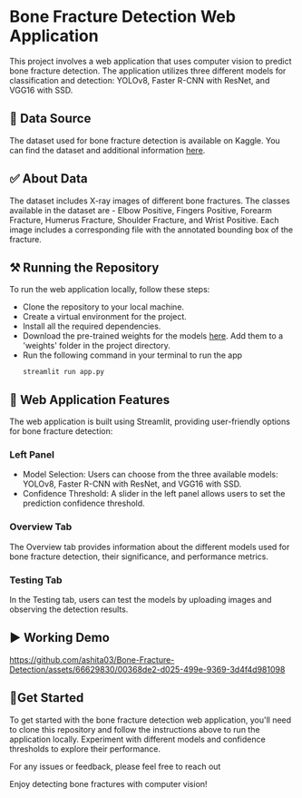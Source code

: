 #  Bone Fracture Detection Web Application

This project involves a web application that uses computer vision to predict bone fracture detection. The application utilizes three different models for classification and detection: YOLOv8, Faster R-CNN with ResNet, and VGG16 with SSD.

## 🔗 Data Source
The dataset used for bone fracture detection is available on Kaggle. You can find the dataset and additional information [here](https://www.kaggle.com/datasets/pkdarabi/bone-fracture-detection-computer-vision-project).

## ✅ About Data
The dataset includes X-ray images of different bone fractures. The classes available in the dataset are - Elbow Positive, Fingers Positive, Forearm Fracture, Humerus Fracture, Shoulder Fracture, and Wrist Positive. Each image includes a corresponding file with the annotated bounding box of the fracture.

## ⚒️ Running the Repository
To run the web application locally, follow these steps:

* Clone the repository to your local machine.
* Create a virtual environment for the project.
* Install all the required dependencies.
* Download the pre-trained weights for the models [here](https://drive.google.com/drive/folders/15LnW-DVp9VOx7-hPbCGKrfb8Ot0m_qlA?usp=sharing). Add them to a 'weights' folder in the project directory.
* Run the following command in your terminal to run the app
  ```
  streamlit run app.py
  ```

## 🎯 Web Application Features
The web application is built using Streamlit, providing user-friendly options for bone fracture detection:

### Left Panel
* Model Selection: Users can choose from the three available models: YOLOv8, Faster R-CNN with ResNet, and VGG16 with SSD.
* Confidence Threshold: A slider in the left panel allows users to set the prediction confidence threshold.

### Overview Tab
The Overview tab provides information about the different models used for bone fracture detection, their significance, and performance metrics.

### Testing Tab
In the Testing tab, users can test the models by uploading images and observing the detection results.


## ▶️ Working Demo

https://github.com/ashita03/Bone-Fracture-Detection/assets/66629830/00368de2-d025-499e-9369-3d4f4d981098


## 📍Get Started
To get started with the bone fracture detection web application, you'll need to clone this repository and follow the instructions above to run the application locally. Experiment with different models and confidence thresholds to explore their performance.

For any issues or feedback, please feel free to reach out

Enjoy detecting bone fractures with computer vision!
